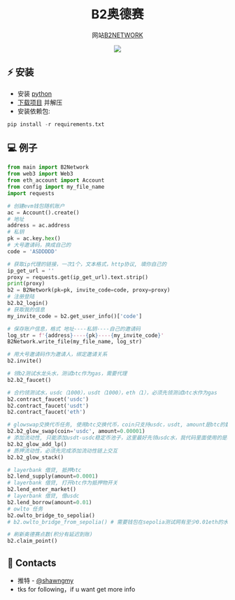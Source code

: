<h1 align="center">B2奥德赛</h1>

<p align="center">网站<a href="https://task.bsquared.network/points/">B2NETWORK</a></p>
<p align="center">
<img src="https://img.shields.io/badge/python-3670A0?style=for-the-badge&logo=python&logoColor=ffdd54">
</p>

## ⚡ 安装
+ 安装 [python](https://www.google.com/search?client=opera&q=how+install+python)
+ [下载项目](https://sites.northwestern.edu/researchcomputing/resources/downloading-from-github) 并解压
+ 安装依赖包:
```python
pip install -r requirements.txt
```

## 💻 例子
```python
from main import B2Network
from web3 import Web3
from eth_account import Account
from config import my_file_name
import requests

# 创建evm钱包随机账户
ac = Account().create()
# 地址
address = ac.address
# 私钥
pk = ac.key.hex()
# 大号邀请码，换成自己的
code = 'ASDDDDD'

# 获取ip代理的链接，一次1个，文本格式，http协议, 填你自己的
ip_get_url = ''
proxy = requests.get(ip_get_url).text.strip()
print(proxy)
b2 = B2Network(pk=pk, invite_code=code, proxy=proxy)
# 注册登陆
b2.b2_login()
# 获取我的信息
my_invite_code = b2.get_user_info()['code']

# 保存账户信息，格式 地址----私钥----自己的邀请码
log_str = f'{address}----{pk}----{my_invite_code}'
B2Network.write_file(my_file_name, log_str)

# 用大号邀请码作为邀请人，绑定邀请关系
b2.invite()

# 领b2测试水龙头水，测试btc作为gas，需要代理
b2.b2_faucet()

# 合约领测试水，usdc（1000），usdt（1000），eth（1），必须先领测试btc水作为gas
b2.contract_faucet('usdc')
b2.contract_faucet('usdt')
b2.contract_faucet('eth')

# glowswap交换代币任务, 使用btc交换代币，coin只支持usdc，usdt, amount是btc的数量，主要不要超过钱包btc余额
b2.b2_glow_swap(coin='usdc', amount=0.00001)
# 添加流动性, 只能添加usdt-usdc稳定币池子，这里最好先领usdc水，我代码里面使用的是单边流动性，只需要钱包有usdc即可
b2.b2_glow_add_lp()
# 质押流动性，必须先完成添加流动性链上交互
b2.b2_glow_stack()

# layerbank 借贷, 抵押btc
b2.lend_supply(amount=0.0001)
# layerbank 借贷, 打开btc作为抵押物开关
b2.lend_enter_market()
# layerbank 借贷, 借usdc
b2.lend_borrow(amount=0.01)
# owlto 任务
b2.owlto_bridge_to_sepolia()
# b2.owlto_bridge_from_sepolia() # 需要钱包在sepolia测试网有至少0.01eth的水，这个链上调用可以成功，但是任务不成功，还不太明白为什么

# 刷新奥德赛点数(积分有延迟到账)
b2.claim_point()
```
## 📧 Contacts
+ 推特 - [@shawngmy](https://twitter.com/shawngmy)
+ tks for following，if u want get more info

